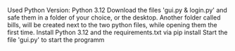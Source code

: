 Used Python Version: Python 3.12
Download the files 'gui.py & login.py' and safe them in a folder of your choice, or the desktop. Another folder called bills, will be created next to the two python files, while opening them the first time.
Install Python 3.12 and the requirements.txt via pip install
Start the file 'gui.py' to start the programm

